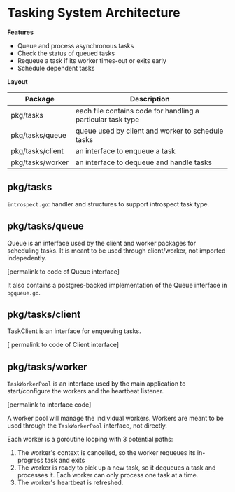 # Tasking System Architecture
**Features**
* Queue and process asynchronous tasks
* Check the status of queued tasks
* Requeue a task if its worker times-out or exits early
* Schedule dependent tasks

**Layout**

| Package          | Description                                                 |
|------------------|-------------------------------------------------------------|
| pkg/tasks        | each file contains code for handling a particular task type |
| pkg/tasks/queue  | queue used by client and worker to schedule tasks           |
| pkg/tasks/client | an interface to enqueue a task                              |
| pkg/tasks/worker | an interface to dequeue and handle tasks                    |

## pkg/tasks

`introspect.go`: handler and structures to support introspect task type.

## pkg/tasks/queue

Queue is an interface used by the client and worker packages for scheduling tasks. It is meant to be used through client/worker, not imported indepedently.

[permalink to code of Queue interface]


It also contains a postgres-backed implementation of the Queue interface in `pgqueue.go`.

## pkg/tasks/client

TaskClient is an interface for enqueuing tasks.

[ permalink to code of Client interface]


## pkg/tasks/worker

`TaskWorkerPool` is an interface used by the main application to start/configure the workers and the heartbeat listener.

[permalink to interface code]


A worker pool will manage the individual workers. Workers are meant to be used through the `TaskWorkerPool` interface, not directly.

Each worker is a goroutine looping with 3 potential paths:
1. The worker's context is cancelled, so the worker requeues its in-progress task and exits
2. The worker is ready to pick up a new task, so it dequeues a task and processes it. Each worker can only process one task at a time.
3. The worker's heartbeat is refreshed.

